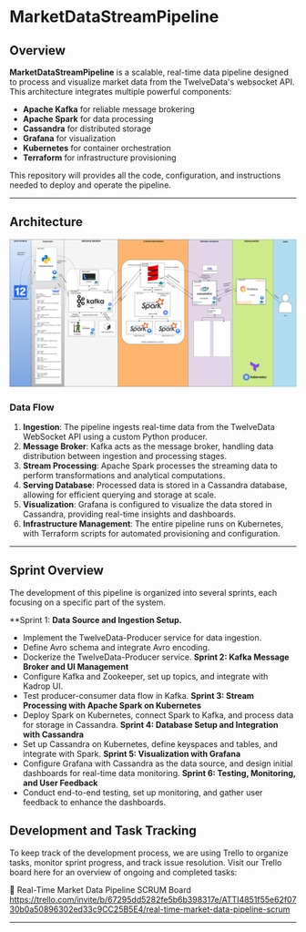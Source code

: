 # **MarketDataStreamPipeline**

## **Overview**
**MarketDataStreamPipeline** is a scalable, real-time data pipeline designed to process and visualize market data from the TwelveData's websocket API. This architecture integrates multiple powerful components:
- **Apache Kafka** for reliable message brokering
- **Apache Spark** for data processing
- **Cassandra** for distributed storage
- **Grafana** for visualization
- **Kubernetes** for container orchestration
- **Terraform** for infrastructure provisioning

This repository will provides all the code, configuration, and instructions needed to deploy and operate the pipeline.

---

## **Architecture**
![Architecture](Architecture.png)
### **Data Flow**
1. **Ingestion**: The pipeline ingests real-time data from the TwelveData WebSocket API using a custom Python producer.
2. **Message Broker**: Kafka acts as the message broker, handling data distribution between ingestion and processing stages.
3. **Stream Processing**: Apache Spark processes the streaming data to perform transformations and analytical computations.
4. **Serving Database**: Processed data is stored in a Cassandra database, allowing for efficient querying and storage at scale.
5. **Visualization**: Grafana is configured to visualize the data stored in Cassandra, providing real-time insights and dashboards.
6. **Infrastructure Management**: The entire pipeline runs on Kubernetes, with Terraform scripts for automated provisioning and configuration.

---

## **Sprint Overview**
The development of this pipeline is organized into several sprints, each focusing on a specific part of the system.

**Sprint 1: **Data Source and Ingestion Setup.**
-  Implement the TwelveData-Producer service for data ingestion.
-  Define Avro schema and integrate Avro encoding.
-  Dockerize the TwelveData-Producer service.
**Sprint 2: Kafka Message Broker and UI Management**
-  Configure Kafka and Zookeeper, set up topics, and integrate with Kadrop UI.
-  Test producer-consumer data flow in Kafka.
**Sprint 3: Stream Processing with Apache Spark on Kubernetes**
-  Deploy Spark on Kubernetes, connect Spark to Kafka, and process data for storage in Cassandra.
**Sprint 4: Database Setup and Integration with Cassandra**
-  Set up Cassandra on Kubernetes, define keyspaces and tables, and integrate with Spark.
**Sprint 5: Visualization with Grafana**
-  Configure Grafana with Cassandra as the data source, and design initial dashboards for real-time data monitoring.
**Sprint 6: Testing, Monitoring, and User Feedback**
-  Conduct end-to-end testing, set up monitoring, and gather user feedback to enhance the dashboards.
## **Development and Task Tracking**
To keep track of the development process, we are using Trello to organize tasks, monitor sprint progress, and track issue resolution. Visit our Trello board here for an overview of ongoing and completed tasks:

🔗 Real-Time Market Data Pipeline SCRUM Board
https://trello.com/invite/b/67295dd5282fe5b6b398317e/ATTI4851f55e62f0730b0a50896302ed33c9CC25B5E4/real-time-market-data-pipeline-scrum

---